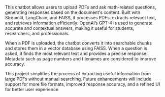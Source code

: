 This chatbot allows users to upload PDFs and ask math-related questions, generating responses based on the document's content. Built with Streamlit, LangChain, and FAISS, it processes PDFs, extracts relevant text, and retrieves information efficiently. OpenAI’s GPT-4 is used to generate accurate and contextual answers, making it useful for students, researchers, and professionals.

When a PDF is uploaded, the chatbot converts it into searchable chunks and stores them in a vector database using FAISS. When a question is asked, it finds the most relevant text and provides a precise response. Metadata such as page numbers and filenames are considered to improve accuracy.

This project simplifies the process of extracting useful information from large PDFs without manual searching. Future enhancements will include support for more file formats, improved response accuracy, and a refined UI for better user experience.
